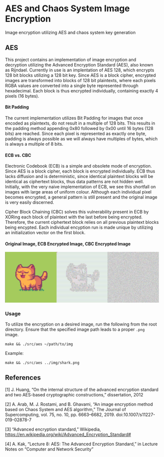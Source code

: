 # AES and Chaos System Image Encryption
Image encryption utilizing AES and chaos system key generation

## AES
This project contains an implementation of image encryption and decryption utilizing the Advanced Encryption Standard (AES), also known as Rijndael. Currently in use is an implentation of AES 128, which encrypts 128 bit blocks utilizing a 128 bit key.
Since AES is a block cipher, encrypted images are transformed into blocks of 128 bit plaintexts, where each pixels RGBA values are converted into a single byte represented through hexadecimal. Each block is thus encrypted individually, containing exactly 4 pixels (16 bytes).

#### Bit Padding
The current implementation utilizes Bit Padding for images that once encoded as plaintexts, do not result in a multiple of 128 bits. This results in the padding method appending 0x80 followed by 0x00 until 16 bytes (128 bits) are reached. Since each pixel is represented as exactly one byte, padding is always possible as we will always have multiples of bytes, which is always a multiple of 8 bits.

#### ECB vs. CBC

Electronic Codebook (ECB) is a simple and obsolete mode of encryption. Since AES is a block cipher, each block is encrypted individually. ECB thus lacks diffusion and is deterministic, since identical plaintext blocks will be identical as ciphertext blocks, thus data patterns are not hidden well. Initially, with the very naive implementation of ECB, we see this shortfall on images with large areas of uniform colour. Although each individual pixel becomes encrypted, a general pattern is still present and the original image is very easily discerned.


Cipher Block Chaining (CBC) solves this vulnerability present in ECB by XORing each block of plaintext with the last before being encrypted. Therefore, the current ciphertext block relies on all previous plaintext blocks being encypted. Each individual encyption run is made unique by utilizing an initialization vector on the first block.



#### Original Image, ECB Encrypted Image, CBC Encrypted Image
![ECB vs. CBC](./img/ecb_vs_cbc.png)



### Usage
To utilize the encryption on a desired image, run the following from the root directory. Ensure that the specified image path leads to a proper `.png` image.
```
make && ./src/aes ~/path/to/img
```
Example:
```
make && ./src/aes ../img/shark.png
```




## References

[1] J. Huang, “On the internal structure of the advanced encryption standard and two AES-based cryptographic constructions,” dissertation, 2012 

[2] A. Arab, M. J. Rostami, and B. Ghavami, “An image encryption method based on Chaos System and AES algorithm,” The Journal of Supercomputing, vol. 75, no. 10, pp. 6663–6682, 2019. doi:10.1007/s11227-019-02878-7 

[3] “Advanced encryption standard,” Wikipedia, https://en.wikipedia.org/wiki/Advanced_Encryption_Standard#

[4] A. Kak, “Lecture 8: AES: The Advanced Encryption Standard,” in Lecture Notes on “Computer and Network Security” 
